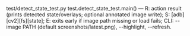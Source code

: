 test/detect_state_test.py
test.detect_state_test.main() — R: action result (prints detected state/overlays; optional annotated image write); S: [adb][cv2][fs][state]; E: exits early if image path missing or load fails; CLI: --image PATH (default screenshots/latest.png), --highlight, --refresh.
